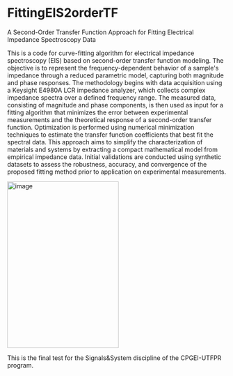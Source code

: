 # FittingEIS2orderTF
A Second-Order Transfer Function Approach for Fitting Electrical Impedance Spectroscopy Data

This is a code for curve-fitting algorithm for electrical impedance spectroscopy (EIS) based on second-order transfer function modeling. 
The objective is to represent the frequency-dependent behavior of a sample's impedance through a reduced parametric model, capturing both magnitude and phase responses. 
The methodology begins with data acquisition using a Keysight E4980A LCR impedance analyzer, which collects complex impedance spectra over a defined frequency range.
The measured data, consisting of magnitude and phase components, is then used as input for a fitting algorithm that minimizes the error between experimental measurements and the theoretical response of a second-order transfer function.
Optimization is performed using numerical minimization techniques to estimate the transfer function coefficients that best fit the spectral data. This approach aims to simplify the characterization of materials and systems by extracting a compact mathematical model from empirical impedance data. 
Initial validations are conducted using synthetic datasets to assess the robustness, accuracy, and convergence of the proposed fitting method prior to application on experimental measurements.

<img width="256" height="382" alt="image" src="https://github.com/user-attachments/assets/327d36e7-ba06-4a7b-8d92-9bdc0bf369ef" />

This is the final test for the Signals&System discipline of the CPGEI-UTFPR program. 
